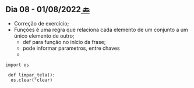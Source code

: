 ## Dia 08 - 01/08/2022[  🔙](../../README.md)

- Correção de exercício;
- Funções é uma regra que relaciona cada elemento de um conjunto a um único elemento de outro;
  - def para função no início da frase;
  - pode informar parametros, entre chaves
  - 

```
import os

 def limpar_tela():
  os.clear("clear)
```

```

```